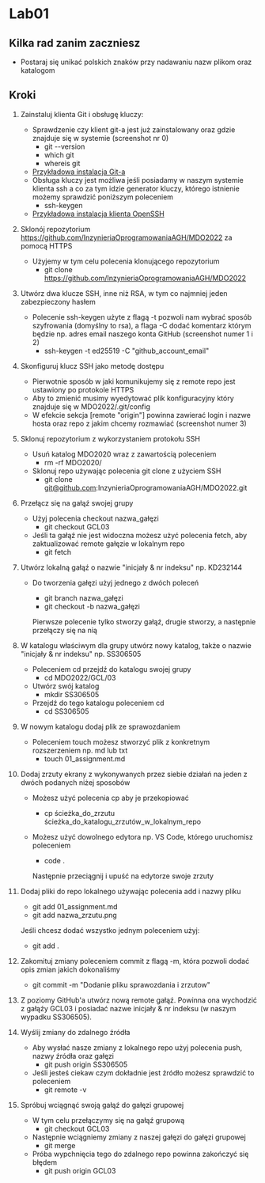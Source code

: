 # Lab01

## Kilka rad zanim zaczniesz
- Postaraj się unikać polskich znaków przy nadawaniu nazw plikom oraz katalogom

## Kroki


1. Zainstaluj klienta Git i obsługę kluczy:
    - Sprawdzenie czy klient git-a jest już zainstalowany oraz gdzie znajduje się w systemie (screenshot nr 0)
        - git --version 
        - which git
        - whereis git
    - [Przykładowa instalacja Git-a](https://docs.gitlab.com/ee/gitlab-basics/start-using-git.html#install-git)
    - Obsługa kluczy jest możliwa jeśli posiadamy w naszym systemie klienta ssh a co za tym idzie generator kluczy, którego istnienie możemy sprawdzić poniższym poleceniem
        - ssh-keygen
    - [Przykładowa instalacja klienta OpenSSH](https://phoenixnap.com/kb/ssh-to-connect-to-remote-server-linux-or-windows)

2. Sklonój repozytorium https://github.com/InzynieriaOprogramowaniaAGH/MDO2022 za pomocą HTTPS
    - Użyjemy w tym celu polecenia klonującego repozytorium
        - git clone https://github.com/InzynieriaOprogramowaniaAGH/MDO2022
3. Utwórz dwa klucze SSH, inne niż RSA, w tym co najmniej jeden zabezpieczony hasłem
    - Polecenie ssh-keygen użyte z flagą -t pozwoli nam wybrać sposób szyfrowania (domyślny to rsa), a flaga -C dodać komentarz którym będzie np. adres email naszego konta GitHub (screenshot numer 1 i 2)
        - ssh-keygen -t ed25519 -C "github_account_email"
4. Skonfiguruj klucz SSH jako metodę dostępu
    - Pierwotnie sposób w jaki komunikujemy się z remote repo jest ustawiony po protokole HTTPS
    - Aby to zmienić musimy wyedytować plik konfiguracyjny który znajduje się w MDO2022/.git/config
    - W efekcie sekcja [remote "origin"] powinna zawierać login i nazwe hosta oraz repo z jakim chcemy rozmawiać (screenshot numer 3)
5. Sklonuj repozytorium z wykorzystaniem protokołu SSH
    - Usuń katalog MDO2020 wraz z zawartością poleceniem
        - rm -rf MDO2020/
    - Sklonuj repo używając polecenia git clone z użyciem SSH
        - git clone git@github.com:InzynieriaOprogramowaniaAGH/MDO2022.git
6. Przełącz się na gałąź swojej grupy
    - Użyj polecenia checkout nazwa_gałęzi
        - git checkout GCL03
    - Jeśli ta gałąź nie jest widoczna możesz użyć polecenia fetch, aby zaktualizować remote gałęzie w lokalnym repo
        - git fetch
7. Utwórz lokalną gałąź o nazwie "inicjały & nr indeksu" np. KD232144
    - Do tworzenia gałęzi użyj jednego z dwóch poleceń
        - git branch nazwa_gałęzi
        - git checkout -b nazwa_gałęzi
      
      Pierwsze polecenie tylko stworzy gałąź, drugie stworzy, a następnie przełączy się na nią
8. W katalogu właściwym dla grupy utwórz nowy katalog, także o nazwie "inicjały & nr indeksu" np. SS306505
    - Poleceniem cd przejdź do katalogu swojej grupy 
        - cd MDO2022/GCL/03
    - Utwórz swój katalog
        - mkdir SS306505
    - Przejdź do tego katalogu poleceniem cd
        - cd SS306505
9. W nowym katalogu dodaj plik ze sprawozdaniem
    - Poleceniem touch możesz stworzyć plik z konkretnym rozszerzeniem np. md lub txt
        - touch 01_assignment.md
10. Dodaj zrzuty ekrany z wykonywanych przez siebie działań na jeden z dwóch podanych niżej sposobów
    - Możesz użyć polecenia cp aby je przekopiować
        - cp ścieżka_do_zrzutu ścieżka_do_katalogu_zrzutów_w_lokalnym_repo
    - Możesz użyć dowolnego edytora np. VS Code, którego uruchomisz poleceniem
        - code .
    
        Następnie przeciągnij i upuść na edytorze swoje zrzuty
11. Dodaj pliki do repo lokalnego używając polecenia add i nazwy pliku
    - git add 01_assignment.md
    - git add nazwa_zrzutu.png
    
    Jeśli chcesz dodać wszystko jednym poleceniem użyj:
    - git add .
12. Zakomituj zmiany poleceniem commit z flagą -m, która pozwoli dodać opis zmian jakich dokonaliśmy
    - git commit -m "Dodanie pliku sprawozdania i zrzutow"

13. Z poziomy GitHub'a utwórz nową remote gałąź.
Powinna ona wychodzić z gałąźy GCL03 i posiadać nazwe inicjały & nr indeksu (w naszym wypadku SS306505).

14. Wyślij zmiany do zdalnego źródła
    - Aby wysłać nasze zmiany z lokalnego repo użyj polecenia push, nazwy źródła oraz gałęzi
        - git push origin SS306505
    - Jeśli jesteś ciekaw czym dokładnie jest źródło możesz sprawdzić to poleceniem
        - git remote -v

15. Spróbuj wciągnąć swoją gałąź do gałęzi grupowej
    - W tym celu przełączymy się na gałąź grupową
        - git checkout GCL03
    - Następnie wciągniemy zmiany z naszej gałęzi do gałęzi grupowej
        - git merge 
    - Próba wypchnięcia tego do zdalnego repo powinna zakończyć się błędem
        - git push origin GCL03



    
    
    